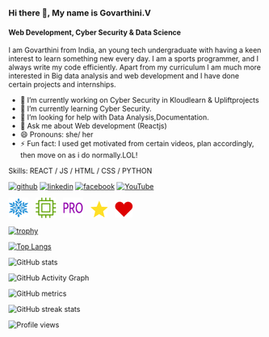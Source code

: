 ### Hi there 👋, My name is Govarthini.V
#### Web Development, Cyber Security & Data Science
I am Govarthini from India, an young tech undergraduate with having a keen interest to learn something new every day.
I am a sports programmer, and I always write my code efficiently. Apart from my curriculum I am much more interested in Big data analysis and web development and I have done certain projects and internships.

- 🔭 I’m currently working on Cyber Security in Kloudlearn & Upliftprojects
- 🌱 I’m currently learning Cyber Security.
- 🤔 I’m looking for help with Data Analysis,Documentation.
- 💬 Ask me about Web development (Reactjs)
- 😄 Pronouns: she/ her
- ⚡ Fun fact: I used get motivated from certain videos, plan accordingly, then move on as i do normally.LOL!

Skills:  REACT / JS / HTML / CSS / PYTHON 



[<img src='https://cdn.jsdelivr.net/npm/simple-icons@3.0.1/icons/github.svg' alt='github' height='40'>](https://github.com/Gomavijayan)  [<img src='https://cdn.jsdelivr.net/npm/simple-icons@3.0.1/icons/linkedin.svg' alt='linkedin' height='40'>](https://www.linkedin.com/in/https://www.linkedin.com/in/govarthini-v-93671517a//)  [<img src='https://cdn.jsdelivr.net/npm/simple-icons@3.0.1/icons/facebook.svg' alt='facebook' height='40'>](https://www.facebook.com/https://www.facebook.com/goma.vijayan.5/)  [<img src='https://cdn.jsdelivr.net/npm/simple-icons@3.0.1/icons/youtube.svg' alt='YouTube' height='40'>](https://www.youtube.com/channel/https://www.youtube.com/channel/UCo169ob4qGq0H69CoWrp5_Q)  

<a href='https://archiveprogram.github.com/'><img src='https://raw.githubusercontent.com/acervenky/animated-github-badges/master/assets/acbadge.gif' width='40' height='40'></a> <a href='https://docs.github.com/en/developers'><img src='https://raw.githubusercontent.com/acervenky/animated-github-badges/master/assets/devbadge.gif' width='40' height='40'></a> <a href='https://github.com/pricing'><img src='https://raw.githubusercontent.com/acervenky/animated-github-badges/master/assets/pro.gif' width='40' height='40'></a> <a href='https://stars.github.com/'><img src='https://raw.githubusercontent.com/acervenky/animated-github-badges/master/assets/starbadge.gif' width='35' height='35'></a> <a href='https://docs.github.com/en/github/supporting-the-open-source-community-with-github-sponsors'><img src='https://raw.githubusercontent.com/acervenky/animated-github-badges/master/assets/sponsorbadge.gif' width='35' height='35'></a> 

[![trophy](https://github-profile-trophy.vercel.app/?username=Gomavijayan)](https://github.com/ryo-ma/github-profile-trophy)

[![Top Langs](https://github-readme-stats.vercel.app/api/top-langs/?username=Gomavijayan&show_icons=true&theme=radical)](https://github.com/anuraghazra/github-readme-stats)

![GitHub stats](https://github-readme-stats.vercel.app/api?username=Gomavijayan&show_icons=true)  

![GitHub Activity Graph](https://activity-graph.herokuapp.com/graph?username=Gomavijayan)  

![GitHub metrics](https://metrics.lecoq.io/Gomavijayan)  

![GitHub streak stats](https://github-readme-streak-stats.herokuapp.com/?user=Gomavijayan)  

![Profile views](https://gpvc.arturio.dev/Gomavijayan)  




